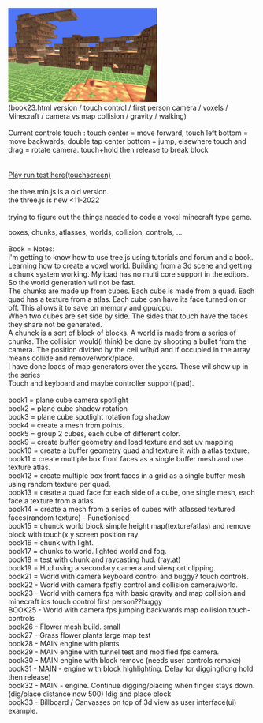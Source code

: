 <br><br>
<img src="Media/7B129187-D317-49F5-8A8A-3A95F9550603.jpeg" width="60%"><br>
(book23.html version / touch control / first person camera / voxels / Minecraft / camera vs map collision / gravity / walking)
<br><br>
Current controls touch : touch center = move forward, touch left bottom = move backwards, double tap center bottom = jump,
elsewhere touch and drag = rotate camera. touch+hold then release to break block<br>
<br><br>
<a href="https://cromdesi.home.xs4all.nl/html5/voxelthing/">Play run test here(touchscreen)</a><br><br>
the thee.min.js is a old version.<br>
the three.js is new <11-2022 <br>
<br>
trying to figure out the things needed to code a voxel minecraft type game.<br>

boxes, chunks, atlasses, worlds, collision, controls, ...<br>
<br>
Book = Notes:<br>
I'm getting to know how to use tree.js using tutorials and forum and a book.<br>
Learning how to create a voxel world. Building from a 3d scene and
getting a chunk system working. My ipad has no multi core support in
the editors. So the world generation wil not be fast.<br>
The chunks are made up from cubes. Each cube is made from a quad. Each
quad has a texture from a atlas. Each cube can have its face turned on or
off. This allows it to save on memory and gpu/cpu.<br>
When two cubes are set side by side. The sides that touch have the
faces they share not be generated.<br>
A chunck is a sort of block of blocks. A world is made from a series
of chunks. The collision would(i think) be done by shooting a bullet from
the camera. The position divided by the cell w/h/d and if occupied in the array
means collide and remove/work/place.<br>
I have done loads of map generators over the years. These wil show up in the
series<br>
Touch and keyboard and maybe controller support(ipad).
<br><br>
book1 = plane cube camera spotlight<br>
book2 = plane cube shadow rotation<br>
book3 = plane cube spotlight rotation fog shadow<br>
book4 = create a mesh from points.<br>
book5 = group 2 cubes, each cube of different color.<br>
book9 = create buffer geometry and load texture and set uv mapping<br>
book10 = create a buffer geometry quad and texture it with a atlas texture.<br>
book11 = create multiple box front faces as a single buffer mesh and use texture atlas.<br>
book12 = create multiple box front faces in a grid as a single buffer mesh using random texture per quad.<br>
book13 = create a quad face for each side of a cube, one single mesh, each face a texture from a atlas.<br>
book14 = create a mesh from a series of cubes with atlassed textured faces(random texture) - Functionised<br>
book15 = chunck world block simple height map(texture/atlas) and remove block with touch(x,y screen position ray<br>
book16 = chunk with light.<br>
book17 = chunks to world. lighted world and fog.<br>
book18 = test with chunk and raycasting hud. (ray.at)<br>
book19 = Hud using a secondary camera and viewport clipping.<br>
book21 = World with camera keyboard control and buggy? touch controls.<br>
book22 - World with camera fpsfly control and collision camera/world.<br>
book23 - World with camera fps with basic gravity and map collision and minecraft ios touch control first person??buggy<br>
BOOK25 - World with camera fps jumping backwards map collision touch-controls<br>
book26 - Flower mesh build. small<br>
book27 - Grass flower plants large map test<br>
book28 - MAIN engine with plants<br>
book29 - MAIN engine with tunnel test and modified fps camera.<br>
book30 - MAIN engine with block remove (needs user controls remake)<br>
book31 - MAIN - engine with block highlighting. Delay for digging(long hold then release)<br>
book32 - MAIN - engine. Continue digging/placing when finger stays down. (dig/place distance now 500) !dig and place block<br>
book33 - Billboard / Canvasses on top of 3d view as user interface(ui) example.<br>
